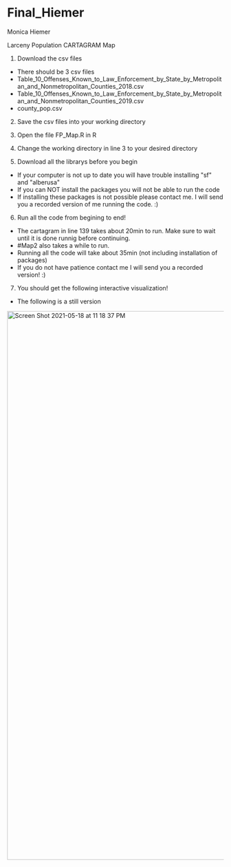 # Final_Hiemer
Monica Hiemer

Larceny Population CARTAGRAM Map

1. Download the csv files
  - There should be 3 csv files 
  - Table_10_Offenses_Known_to_Law_Enforcement_by_State_by_Metropolitan_and_Nonmetropolitan_Counties_2018.csv
  - Table_10_Offenses_Known_to_Law_Enforcement_by_State_by_Metropolitan_and_Nonmetropolitan_Counties_2019.csv
  - county_pop.csv
 
2. Save the csv files into your working directory 

3. Open the file FP_Map.R in R  

4. Change the working directory in line 3 to your desired directory 

5. Download all the librarys before you begin
  - If your computer is not up to date you will have trouble installing "sf" and "alberusa"
  - If you can NOT install the packages you will not be able to run the code
  - If installing these packages is not possible please contact me. 
    I will send you a recorded version of me running the code. :)

6. Run all the code from begining to end!
  - The cartagram in line 139 takes about 20min to run. Make sure to wait until it is done runnig before continuing.
  - #Map2 also takes a while to run. 
  - Running all the code will take about 35min (not including installation of packages)
  - If you do not have patience contact me I will send you a recorded version! :)

7. You should get the following interactive visualization!
  - The following is a still version

<img width="1276" alt="Screen Shot 2021-05-18 at 11 18 37 PM" src="https://user-images.githubusercontent.com/42781599/118765323-c4395f00-b82f-11eb-9dec-7c1b626ff10f.png">

